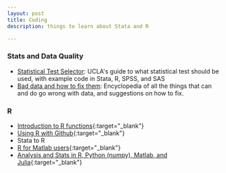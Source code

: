 ```yaml
---
layout: post
title: Coding
description: things to learn about Stata and R

---
```


### Stats and Data Quality
- [Statistical Test Selector](http://www.ats.ucla.edu/stat/mult_pkg/whatstat/): UCLA's guide to what statistical test should be used, with example code in Stata, R, SPSS, and SAS
- [Bad data and how to fix them](https://github.com/Quartz/bad-data-guide): Encyclopedia of all the things that can and do go wrong with data, and suggestions on how to fix.


### R
- [Introduction to R functions](http://adv-r.had.co.nz/Vocabulary.html){:target="_blank"}
- [Using R with Github](http://r-pkgs.had.co.nz/git.html){:target="_blank"}
- Stata to R
- [R for Matlab users](http://mathesaurus.sourceforge.net/octave-r.html){:target="_blank"}
- [Analysis and Stats in R, Python (numpy), Matlab, and Julia](http://hyperpolyglot.org/numerical-analysis){:target="_blank"}

